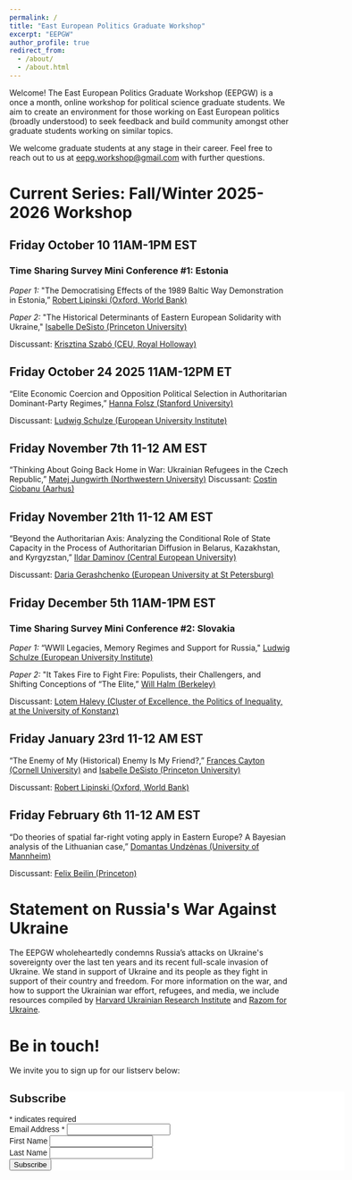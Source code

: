 ```yaml
---
permalink: /
title: "East European Politics Graduate Workshop"
excerpt: "EEPGW"
author_profile: true
redirect_from: 
  - /about/
  - /about.html
---
```


Welcome! The East European Politics Graduate Workshop (EEPGW) is a once a month, online workshop for political science graduate students. We aim to create an environment for those working on East European politics (broadly understood) to seek feedback and build community amongst other graduate students working on similar topics. 

We welcome graduate students at any stage in their career. Feel free to reach out to us at [eepg.workshop@gmail.com](mailto:eepg.workshop@gmail.com) with further questions.

# Current Series: Fall/Winter 2025-2026 Workshop

## Friday October 10 11AM-1PM EST
### Time Sharing Survey Mini Conference #1: Estonia 

*Paper 1:* "The Democratising Effects of the 1989 Baltic Way Demonstration in Estonia,” [Robert Lipinski (Oxford, World Bank)](https://roberlipinski.mobirisesite.com/)

*Paper 2:* "The Historical Determinants of Eastern European Solidarity with Ukraine," [Isabelle DeSisto (Princeton University)](https://isabelledesisto.com/)

Discussant:  [Krisztina Szabó (CEU, Royal Holloway)](https://sites.google.com/view/krisztinaszabo/home)


## Friday October 24 2025 11AM-12PM ET

“Elite Economic Coercion and Opposition Political Selection in Authoritarian Dominant-Party Regimes,” [Hanna Folsz (Stanford University)](https://hannafolsz.github.io/)

Discussant:  [Ludwig Schulze (European University Institute)](https://ludwigschulze.github.io/ludwig-schulze/)



## Friday November 7th 11-12 AM EST

“Thinking About Going Back Home in War: Ukrainian Refugees in the Czech Republic,” [Matej Jungwirth (Northwestern University)](https://polisci.northwestern.edu/people/graduate-students/matej-jungwirth.html)
Discussant: [Costin Ciobanu (Aarhus)](https://costinciobanu.github.io/)



## Friday November 21th 11-12 AM EST

“Beyond the Authoritarian Axis: Analyzing the Conditional Role of State Capacity in the Process of Authoritarian Diffusion in Belarus, Kazakhstan, and Kyrgyzstan,” [Ildar Daminov (Central European University)](https://dsps.ceu.edu/people/ildar-daminov)

Discussant: [Daria Gerashchenko (European University at St Petersburg)](https://scholar.google.com/citations?user=SLxZzzIAAAAJ&hl=en)



## Friday December 5th 11AM-1PM EST
### Time Sharing Survey Mini Conference #2: Slovakia 

*Paper 1:* “WWII Legacies, Memory Regimes and Support for Russia," [Ludwig Schulze (European University Institute)](https://ludwigschulze.github.io/ludwig-schulze/)

*Paper 2:*  "It Takes Fire to Fight Fire: Populists, their Challengers, and Shifting Conceptions of “The Elite,” [Will Halm (Berkeley)](https://polisci.berkeley.edu/people/person/william-halm)

Discussant: [Lotem Halevy (Cluster of Excellence, the Politics of Inequality, at the University of Konstanz)](https://www.lotemhalevy.com/)



## Friday January 23rd 11-12 AM EST

“The Enemy of My (Historical) Enemy Is My Friend?,” [Frances Cayton (Cornell University)](https://www.francescayton.com/) and [Isabelle DeSisto (Princeton University)](https://isabelledesisto.com/)

Discussant: [Robert Lipinski (Oxford, World Bank)](https://roberlipinski.mobirisesite.com/)



## Friday February 6th 11-12 AM EST

“Do theories of spatial far-right voting apply in Eastern Europe? A Bayesian analysis of the Lithuanian case,” [Domantas Undzėnas (University of Mannheim)](https://www.sowi.uni-mannheim.de/gschwend/team/postdocs-and-doctoral-students/domantas-undzenas/)

Discussant:  [Felix Beilin (Princeton)](https://politics.princeton.edu/people/felix-beilin)



# Statement on Russia's War Against Ukraine
The EEPGW wholeheartedly condemns Russia’s attacks on Ukraine's sovereignty over the last ten years and its recent full-scale invasion of Ukraine. We stand in support of Ukraine and its people as they fight in support of their country and freedom. For more information on the war, and how to support the Ukrainian war effort, refugees, and media, we include resources compiled by [Harvard Ukrainian Research Institute](https://huri.harvard.edu/russia-ukraine-war) and [Razom for Ukraine](https://www.razomforukraine.org/).

# Be in touch!

We invite you to sign up for our listserv below:

<!-- Begin Mailchimp Signup Form -->
<link href="//cdn-images.mailchimp.com/embedcode/classic-071822.css" rel="stylesheet" type="text/css">
<style type="text/css">
	#mc_embed_signup{background:#fff; clear:left; font:14px Helvetica,Arial,sans-serif;  width:600px;}
	/* Add your own Mailchimp form style overrides in your site stylesheet or in this style block.
	   We recommend moving this block and the preceding CSS link to the HEAD of your HTML file. */
</style>
<div id="mc_embed_signup">
    <form action="https://gmail.us8.list-manage.com/subscribe/post?u=99134527da9464aca87208888&amp;id=466f5358db&amp;f_id=006c67e0f0" method="post" id="mc-embedded-subscribe-form" name="mc-embedded-subscribe-form" class="validate" target="_blank" novalidate>
        <div id="mc_embed_signup_scroll">
        <h2>Subscribe</h2>
        <div class="indicates-required"><span class="asterisk">*</span> indicates required</div>
<div class="mc-field-group">
	<label for="mce-EMAIL">Email Address  <span class="asterisk">*</span>
</label>
	<input type="email" value="" name="EMAIL" class="required email" id="mce-EMAIL" required>
	<span id="mce-EMAIL-HELPERTEXT" class="helper_text"></span>
</div>
<div class="mc-field-group">
	<label for="mce-FNAME">First Name </label>
	<input type="text" value="" name="FNAME" class="" id="mce-FNAME">
	<span id="mce-FNAME-HELPERTEXT" class="helper_text"></span>
</div>
<div class="mc-field-group">
	<label for="mce-LNAME">Last Name </label>
	<input type="text" value="" name="LNAME" class="" id="mce-LNAME">
	<span id="mce-LNAME-HELPERTEXT" class="helper_text"></span>
</div>
	<div id="mce-responses" class="clear foot">
		<div class="response" id="mce-error-response" style="display:none"></div>
		<div class="response" id="mce-success-response" style="display:none"></div>
	</div>    <!-- real people should not fill this in and expect good things - do not remove this or risk form bot signups-->
    <div style="position: absolute; left: -5000px;" aria-hidden="true"><input type="text" name="b_99134527da9464aca87208888_466f5358db" tabindex="-1" value=""></div>
        <div class="optionalParent">
            <div class="clear foot">
                <input type="submit" value="Subscribe" name="subscribe" id="mc-embedded-subscribe" class="button">
        </div>
    </div>
</div>
<script type='text/javascript' src='//s3.amazonaws.com/downloads.mailchimp.com/js/mc-validate.js'></script><script type='text/javascript'>(function($) {window.fnames = new Array(); window.ftypes = new Array();fnames[0]='EMAIL';ftypes[0]='email';fnames[1]='FNAME';ftypes[1]='text';fnames[2]='LNAME';ftypes[2]='text';fnames[3]='ADDRESS';ftypes[3]='address';fnames[4]='PHONE';ftypes[4]='phone';fnames[5]='BIRTHDAY';ftypes[5]='birthday';}(jQuery));var $mcj = jQuery.noConflict(true);</script>
<!--End mc_embed_signup-->
